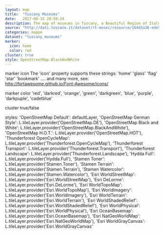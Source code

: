 ```yaml
---
layout: map
title:  "Tuscany Museums"
date:   2017-08-15 20:50:24
description: The map of museums in Tuscany, a Beautiful Region of Italy.
source: "http://dati.toscana.it/dataset/rt-musei/resource/164d3a36-ede9-44a7-8f01-d9431f9f0cff"
categories: mappe
dataset: "tuscany_museums"
marker:
  icon: home
  color: red
cluster: true
style: OpenStreetMap.BlackAndWhite
---
```


marker icon
The 'icon' property supports these strings:
'home'
'glass'
'flag'
'star'
'bookmark'
.... and many more, see: http://fortawesome.github.io/Font-Awesome/icons/

marker color
'red', 'darkred', 'orange', 'green', 'darkgreen', 'blue', 'purple', 'darkpuple', 'cadetblue'

cluster
true/false

styles:
 'OpenStreetMap Default': defaultLayer,
 'OpenStreetMap German Style': L.tileLayer.provider('OpenStreetMap.DE'),
 'OpenStreetMap Black and White': L.tileLayer.provider('OpenStreetMap.BlackAndWhite'),
 'OpenStreetMap H.O.T.': L.tileLayer.provider('OpenStreetMap.HOT'),
 'Thunderforest OpenCycleMap': L.tileLayer.provider('Thunderforest.OpenCycleMap'),
 'Thunderforest Transport': L.tileLayer.provider('Thunderforest.Transport'),
 'Thunderforest Landscape': L.tileLayer.provider('Thunderforest.Landscape'),
 'Hydda Full': L.tileLayer.provider('Hydda.Full'),
 'Stamen Toner': L.tileLayer.provider('Stamen.Toner'),
 'Stamen Terrain': L.tileLayer.provider('Stamen.Terrain'),
 'Stamen Watercolor': L.tileLayer.provider('Stamen.Watercolor'),
 'Esri WorldStreetMap': L.tileLayer.provider('Esri.WorldStreetMap'),
 'Esri DeLorme': L.tileLayer.provider('Esri.DeLorme'),
 'Esri WorldTopoMap': L.tileLayer.provider('Esri.WorldTopoMap'),
 'Esri WorldImagery': L.tileLayer.provider('Esri.WorldImagery'),
 'Esri WorldTerrain': L.tileLayer.provider('Esri.WorldTerrain'),
 'Esri WorldShadedRelief': L.tileLayer.provider('Esri.WorldShadedRelief'),
 'Esri WorldPhysical': L.tileLayer.provider('Esri.WorldPhysical'),
 'Esri OceanBasemap': L.tileLayer.provider('Esri.OceanBasemap'),
 'Esri NatGeoWorldMap': L.tileLayer.provider('Esri.NatGeoWorldMap'),
 'Esri WorldGrayCanvas': L.tileLayer.provider('Esri.WorldGrayCanvas'